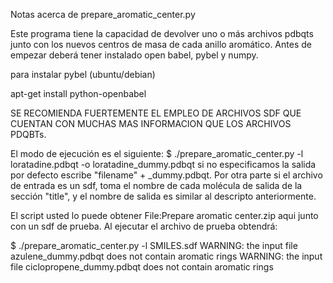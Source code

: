 Notas acerca de prepare_aromatic_center.py

Este programa tiene la capacidad de devolver uno o más archivos pdbqts junto con los nuevos centros de masa de cada anillo aromático. Antes de empezar deberá tener instalado open babel, pybel y numpy.

para instalar pybel (ubuntu/debian)

apt-get install python-openbabel

SE RECOMIENDA FUERTEMENTE EL EMPLEO DE ARCHIVOS SDF QUE CUENTAN CON MUCHAS MAS INFORMACION QUE LOS ARCHIVOS PDQBTs.

El modo de ejecución es el siguiente:
 $ ./prepare_aromatic_center.py -l loratadine.pdbqt -o loratadine_dummy.pdbqt
si no especificamos la salida por defecto escribe "filename" + _dummy.pdbqt. Por otra parte si el archivo de entrada es un sdf, toma el nombre de cada molécula de salida de la sección "title", y el nombre de salida es similar al descripto anteriormente.

El script usted lo puede obtener File:Prepare aromatic center.zip aqui junto con un sdf de prueba. Al ejecutar el archivo de prueba obtendrá:

 $ ./prepare_aromatic_center.py -l SMILES.sdf 
 WARNING: the input file  azulene_dummy.pdbqt  does not contain aromatic rings
 WARNING: the input file  ciclopropene_dummy.pdbqt  does not contain aromatic rings

